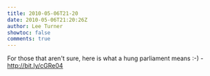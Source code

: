 ```yaml
---
title: 2010-05-06T21-20
date: 2010-05-06T21:20:26Z
author: Lee Turner
showtoc: false
comments: true
---
```


For those that aren't sure, here is what a hung parliament means :-) - http://bit.ly/cGRe04

